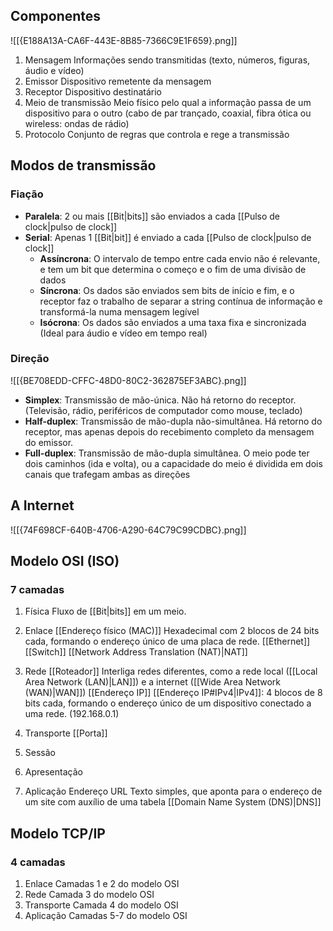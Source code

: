 ## Componentes

![[{E188A13A-CA6F-443E-8B85-7366C9E1F659}.png]]
1. Mensagem
	Informações sendo transmitidas (texto, números, figuras, áudio e vídeo)
2. Emissor
	Dispositivo remetente da mensagem
3. Receptor
	Dispositivo destinatário
4. Meio de transmissão
	Meio físico pelo qual a informação passa de um dispositivo para o outro (cabo de par trançado, coaxial, fibra ótica ou wireless: ondas de rádio)
5. Protocolo
	Conjunto de regras que controla e rege a transmissão
## Modos de transmissão
### Fiação
- **Paralela**: 2 ou mais [[Bit|bits]] são enviados a cada [[Pulso de clock|pulso de clock]]
- **Serial**: Apenas 1 [[Bit|bit]] é enviado a cada [[Pulso de clock|pulso de clock]]
	- **Assíncrona**: O intervalo de tempo entre cada envio não é relevante, e tem um bit que determina o começo e o fim de uma divisão de dados
	- **Síncrona**: Os dados são enviados sem bits de início e fim, e o receptor faz o trabalho de separar a string contínua de informação e transformá-la numa mensagem legível
	- **Isócrona**: Os dados são enviados a uma taxa fixa e sincronizada (Ideal para áudio e vídeo em tempo real)
### Direção
![[{BE708EDD-CFFC-48D0-80C2-362875EF3ABC}.png]]
- **Simplex**: Transmissão de mão-única. Não há retorno do receptor. (Televisão, rádio, periféricos de computador como mouse, teclado)
- **Half-duplex**: Transmissão de mão-dupla não-simultânea. Há retorno do receptor, mas apenas depois do recebimento completo da mensagem do emissor.
- **Full-duplex**: Transmissão de mão-dupla simultânea. O meio pode ter dois caminhos (ida e volta), ou a capacidade do meio é dividida em dois canais que trafegam ambas as direções
## A Internet
![[{74F698CF-640B-4706-A290-64C79C99CDBC}.png]]

## Modelo OSI (ISO)
### 7 camadas
1. Física
	Fluxo de [[Bit|bits]] em um meio.
2. Enlace
	[[Endereço físico (MAC)]]
		Hexadecimal com 2 blocos de 24 bits cada, formando o endereço único de uma placa de rede.
	[[Ethernet]]
	[[Switch]]
		[[Network Address Translation (NAT)|NAT]]
3. Rede
	[[Roteador]]
		Interliga redes diferentes, como a rede local ([[Local Area Network (LAN)|LAN]]) e a internet ([[Wide Area Network (WAN)|WAN]])
	[[Endereço IP]]
		[[Endereço IP#IPv4|IPv4]]: 4 blocos de 8 bits cada, formando o endereço único de um dispositivo conectado a uma rede. (192.168.0.1)
4. Transporte
	[[Porta]]
		
5. Sessão
6. Apresentação
7. Aplicação
	Endereço URL
		Texto simples, que aponta para o endereço de um site com auxílio de uma tabela [[Domain Name System (DNS)|DNS]]
## Modelo TCP/IP
### 4 camadas
1. Enlace
	Camadas 1 e 2 do modelo OSI
2. Rede
	Camada 3 do modelo OSI
3. Transporte
	Camada 4 do modelo OSI
4. Aplicação
	Camadas 5-7 do modelo OSI